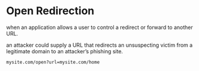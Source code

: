 # Open Redirection

when an application allows a user to control 
a redirect or forward to another URL.

an attacker could supply a URL that redirects 
an unsuspecting victim from a legitimate domain to an attacker’s phishing site.

`mysite.com/open?url=mysite.com/home`
